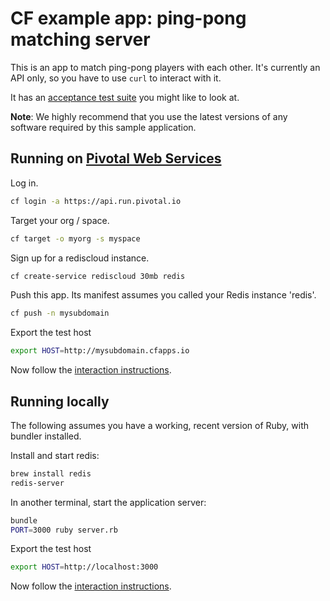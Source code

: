 # CF example app: ping-pong matching server

This is an app to match ping-pong players with each other. It's currently an
API only, so you have to use `curl` to interact with it.

It has an [acceptance test suite][acceptance-test] you might like to look at.

**Note**: We highly recommend that you use the latest versions of any software required by this sample application. 

## Running on [Pivotal Web Services][pws]

Log in.

```bash
cf login -a https://api.run.pivotal.io
```

Target your org / space.

```bash
cf target -o myorg -s myspace
```

Sign up for a rediscloud instance.

```bash
cf create-service rediscloud 30mb redis
```

Push this app. Its manifest assumes you called your Redis instance 'redis'.

```bash
cf push -n mysubdomain
```

Export the test host

```bash
export HOST=http://mysubdomain.cfapps.io
```

Now follow the [interaction instructions][interaction].

## Running locally

The following assumes you have a working, recent version of Ruby, with bundler installed.

Install and start redis:

```bash
brew install redis
redis-server
```

In another terminal, start the application server:

```bash
bundle
PORT=3000 ruby server.rb
```

Export the test host

```bash
export HOST=http://localhost:3000
```

Now follow the [interaction instructions][interaction].

[acceptance-test]:https://github.com/cloudfoundry-samples/pong_matcher_acceptance
[pws]:https://run.pivotal.io
[interaction]:https://github.com/cloudfoundry-samples/pong_matcher_grails#interaction-instructions
